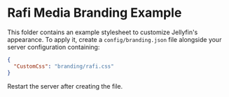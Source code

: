 # Rafi Media Branding Example

This folder contains an example stylesheet to customize Jellyfin's appearance.
To apply it, create a `config/branding.json` file alongside your server
configuration containing:

```json
{
  "CustomCss": "branding/rafi.css"
}
```

Restart the server after creating the file.
